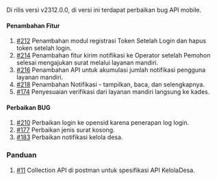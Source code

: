 Di rilis versi v2312.0.0, di versi ini terdapat perbaikan bug API mobile.

#### Penambahan Fitur
1. [#212](https://github.com/OpenSID/opensid-laravel/issues/212) Penambahan modul registrasi Token Setelah Login dan hapus token setelah login. 
2. [#214](https://github.com/OpenSID/opensid-laravel/issues/214) Penambahan fitur kirim notifikasi ke Operator setelah Pemohon selesai mengajukan surat melalui layanan mandiri.
3. [#216](https://github.com/OpenSID/opensid-laravel/issues/216) Penambahan API untuk akumulasi jumlah notifikasi pengguna layanan mandiri.
4. [#218](https://github.com/OpenSID/opensid-laravel/issues/218) Penambahan Notifikasi - tampilkan, baca, dan selengkapnya.
5. [#174](https://github.com/OpenSID/wiki-mobile/issues/174) Penyesuaian verifikasi dari layanan mandiri langsung ke kades.


#### Perbaikan BUG
1. [#210](https://github.com/OpenSID/opensid-laravel/issues/210) Perbaikan login ke opensid karena penerapan log login.
2. [#177](https://github.com/OpenSID/wiki-mobile/issues/177) Perbaikan jenis surat kosong.
3. [#183](https://github.com/OpenSID/wiki-mobile/issues/183) Perbaikan notifikasi kelola desa.


### Panduan
1. [#11](https://github.com/OpenSID/wiki-opensid-api/issues/11) Collection API di postman untuk spesifikasi API KelolaDesa.

